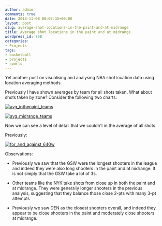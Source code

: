 ```yaml
---
author: admin
comments: true
date: 2013-11-08 00:07:15+00:00
layout: post
slug: average-shot-locations-in-the-paint-and-at-midrange
title: Average shot locations in the paint and at midrange
wordpress_id: 758
categories:
- Projects
tags:
- basketball
- projects
- sports
---
```


Yet another post on visualising and analysing NBA shot location data using location averaging methods.

Previously I have shown averages by team for all shots taken. What about shots taken by zone? Consider the following two charts:

[![avg_inthepaint_teams](http://thinkdatavis.com/wp-content/uploads/2013/11/avg_inthepaint_teams.png)](http://thinkdatavis.com/wp-content/uploads/2013/11/avg_inthepaint_teams.png)

[![avg_midrange_teams](http://thinkdatavis.com/wp-content/uploads/2013/11/avg_midrange_teams.png)](http://thinkdatavis.com/wp-content/uploads/2013/11/avg_midrange_teams.png)

Now we can see a level of detail that we couldn't in the average of all shots.

Previously:

[![for_and_against_640w](http://thinkdatavis.com/wp-content/uploads/2013/11/for_and_against_640w1-150x150.png)](http://thinkdatavis.com/2013/11/05/more-on-averages-shot-locations/)

Observations:



	
  * Previously we saw that the GSW were the longest shooters in the league and indeed they were also long shooters in the paint and at midrange. It is not simply that the GSW take a lot of 3s.

	
  * Other teams like the NYK take shots from close up in both the paint and at midrange. They were generally longer shooters in the previous analysis, suggesting that they balance those close 2-pts with many 3-pt attempts

	
  * Previously we saw DEN as the closest shooters overall, and indeed they appear to be close shooters in the paint and moderately close shooters at midrange.


